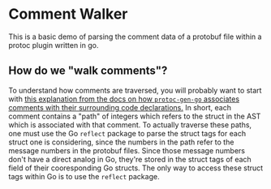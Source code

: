 
# Comment Walker


This is a basic demo of parsing the comment data of a protobuf file within a protoc plugin written in go.

## How do we "walk comments"?

To understand how comments are traversed, you will probably want to start with [this explanation from the docs on how `protoc-gen-go` associates comments with their surrounding code declarations.](https://godoc.org/github.com/golang/protobuf/protoc-gen-go/descriptor#SourceCodeInfo_Location) In short, each comment contains a "path" of integers which refers to the struct in the AST which is associated with that comment. To actually traverse these paths, one must use the Go `reflect` package to parse the struct tags for each struct one is considering, since the numbers in the path refer to the message numbers in the protobuf files. Since those message numbers don't have a direct analog in Go, they're stored in the struct tags of each field of their cooresponding Go structs. The only way to access these struct tags within Go is to use the `reflect` package.

